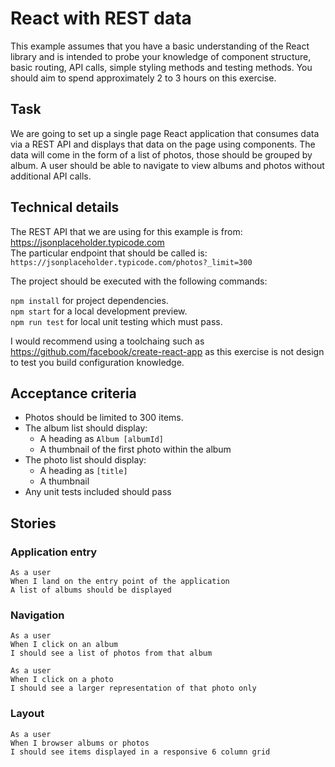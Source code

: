 React with REST data
==========

This example assumes that you have a basic understanding of the React library and is intended to probe your knowledge of component structure, basic routing, API calls, simple styling methods and testing methods.
You should aim to spend approximately 2 to 3 hours on this exercise.


## Task

We are going to set up a single page React application that consumes data via a REST API and displays that data on the page using components.
The data will come in the form of a list of photos, those should be grouped by album.
A user should be able to navigate to view albums and photos without additional API calls. 


## Technical details

The REST API that we are using for this example is from: https://jsonplaceholder.typicode.com  
The particular endpoint that should be called is: `https://jsonplaceholder.typicode.com/photos?_limit=300`

The project should be executed with the following commands:

`npm install` for project dependencies.  
`npm start` for a local development preview.  
`npm run test` for local unit testing which must pass.

I would recommend using a toolchaing such as https://github.com/facebook/create-react-app as this exercise is not design to test you build configuration knowledge.


## Acceptance criteria

- Photos should be limited to 300 items.
- The album list should display:
  - A heading as `Album [albumId]`
  - A thumbnail of the first photo within the album
- The photo list should display:
  - A heading as `[title]`
  - A thumbnail
- Any unit tests included should pass


## Stories

### Application entry

    As a user
    When I land on the entry point of the application
    A list of albums should be displayed

### Navigation

    As a user
    When I click on an album
    I should see a list of photos from that album
    
    As a user
    When I click on a photo
    I should see a larger representation of that photo only

### Layout

    As a user
    When I browser albums or photos
    I should see items displayed in a responsive 6 column grid
